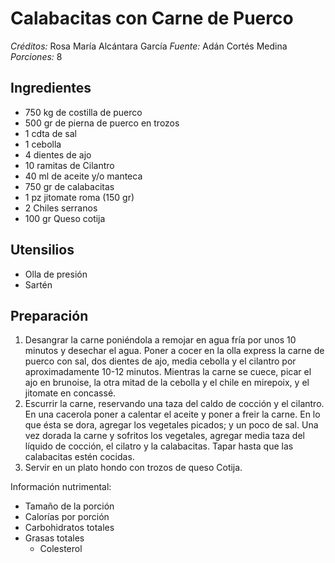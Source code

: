 # Calabacitas con Carne de Puerco

*Créditos:* Rosa María Alcántara García
*Fuente:* Adán Cortés Medina
*Porciones:* 8


## Ingredientes

- 750 kg de costilla de puerco
- 500 gr de pierna de puerco en trozos
- 1 cdta de sal 
- 1 cebolla 
- 4 dientes de ajo
- 10 ramitas de Cilantro
- 40 ml de aceite y/o manteca
- 750 gr de calabacitas
- 1 pz jitomate roma (150 gr)
- 2 Chiles serranos
- 100 gr Queso cotija


## Utensilios

- Olla de presión
- Sartén


## Preparación

1. Desangrar la carne poniéndola a remojar en agua fría por unos 10 minutos y desechar el agua. Poner a cocer en la olla express la carne de puerco con sal, dos dientes de ajo, media cebolla y el cilantro por aproximadamente 10-12 minutos. Mientras la carne se cuece, picar el ajo en brunoise, la otra mitad de la cebolla y el chile en mirepoix, y el jitomate en concassé.
2. Escurrir la carne, reservando una taza del caldo de cocción y el cilantro. En una cacerola poner a calentar el aceite y poner a freir la carne. En lo que ésta se dora, agregar los vegetales picados; y un poco de sal. Una vez dorada la carne y sofritos los vegetales, agregar media taza del líquido de cocción, el cilatro y la calabacitas. Tapar hasta que las calabacitas estén cocidas. 
3. Servir en un plato hondo con trozos de queso Cotija.



Información nutrimental:

- Tamaño de la porción
- Calorías por porción
- Carbohidratos totales
- Grasas totales
  - Colesterol

